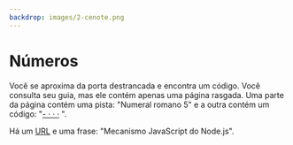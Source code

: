 ```yaml
---
backdrop: images/2-cenote.png
---
```


# Números

Você se aproxima da porta destrancada e encontra um código. Você consulta seu guia, mas ele contém apenas uma página rasgada. Uma parte da página contém uma pista: "Numeral romano 5" e a outra contém um código: "[- · · ·](https://maya.nmai.si.edu/maya-sun/maya-math-game) ".

Há um [URL](https://docs.microsoft.com/en-us/learn/modules/intro-to-nodejs/2-what/?WT.mc_id=mayamystery-playfab-jelooper) e uma frase: "Mecanismo JavaScript do Node.js".

<Puzzle5/>
